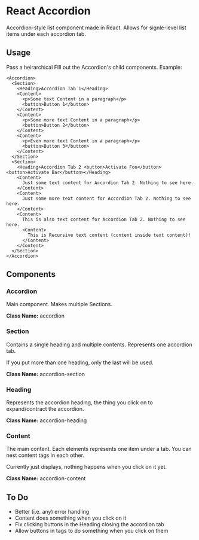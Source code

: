 React Accordion
===============

Accordion-style list component made in React. Allows for signle-level list items under each accordion tab.

Usage
-----

Pass a heirarchical FIll out the Accordion's child components. Example:

    <Accordion>
      <Section>
        <Heading>Accordion Tab 1</Heading>
        <Content>
          <p>Some text Content in a paragraph</p>
          <button>Button 1</button>
        </Content>
        <Content>
          <p>Some more text Content in a paragraph</p>
          <button>Button 2</button>
        </Content>
        <Content>
          <p>Even more text Content in a paragraph</p>
          <button>Button 3</button>
        </Content>
      </Section>
      <Section>
        <Heading>Accordion Tab 2 <button>Activate Foo</button><button>Activate Bar</button></Heading>
        <Content>
          Just some text content for Accordion Tab 2. Nothing to see here.
        </Content>
        <Content>
          Just some more text content for Accordion Tab 2. Nothing to see here.
        </Content>
        <Content>
          This is also text content for Accordion Tab 2. Nothing to see here.
          <Content>
            This is Recursive text content (content inside text content)!
          </Content>
        </Content>
      </Section>
    </Accordion>

Components
----------
### Accordion ###

Main component. Makes multiple Sections.

**Class Name:** accordion

### Section ###

Contains a single heading and multiple contents. Represents one accordion tab.

If you put more than one heading, only the last will be used.

**Class Name:** accordion-section

### Heading ###

Represents the accordion heading, the thing you click on to expand/contract the accordion.

**Class Name:** accordion-heading

### Content ###

The main content. Each elements represents one item under a tab. You can nest content tags in each other.

Currently just displays, nothing happens when you click on it yet.

**Class Name:** accordion-content

To Do
-----

* Better (i.e. any) error handling
* Content does something when you click on it
* Fix clicking buttons in the Heading closing the accordion tab
* Allow buttons in tags to do something when you click on them